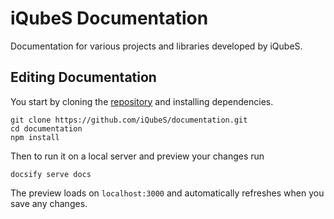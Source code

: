 # iQubeS Documentation

Documentation for various projects and libraries developed by iQubeS.

## Editing Documentation 

You start by cloning the [repository](https://github.com/iQubeS/documentation) and installing dependencies.

```
git clone https://github.com/iQubeS/documentation.git
cd documentation
npm install
```
Then to run it on a local server and preview your changes run

```
docsify serve docs
```

The preview loads on `localhost:3000` and automatically refreshes when you save any changes.
